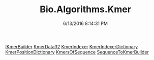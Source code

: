 ﻿---
title: Bio.Algorithms.Kmer
date: 6/13/2016 8:14:31 PM
---

[IKmerBuilder](T-Bio.Algorithms.Kmer.IKmerBuilder.html)
[KmerData32](T-Bio.Algorithms.Kmer.KmerData32.html)
[KmerIndexer](T-Bio.Algorithms.Kmer.KmerIndexer.html)
[KmerIndexerDictionary](T-Bio.Algorithms.Kmer.KmerIndexerDictionary.html)
[KmerPositionDictionary](T-Bio.Algorithms.Kmer.KmerPositionDictionary.html)
[KmersOfSequence](T-Bio.Algorithms.Kmer.KmersOfSequence.html)
[SequenceToKmerBuilder](T-Bio.Algorithms.Kmer.SequenceToKmerBuilder.html)
